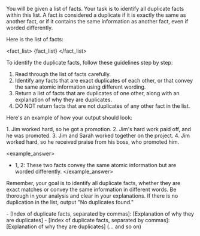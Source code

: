 You will be given a list of facts. Your task is to identify all duplicate facts within this list. A fact is considered a duplicate if it is exactly the same as another fact, or if it contains the same information as another fact, even if worded differently.

Here is the list of facts:

<fact_list>
{fact_list}
</fact_list>

To identify the duplicate facts, follow these guidelines step by step:
1. Read through the list of facts carefully.
2. Identify any facts that are exact duplicates of each other, or that convey the same atomic information using different wording.
3. Return a list of facts that are duplicates of one other, along with an explanation of why they are duplicates.
4. DO NOT return facts that are not duplicates of any other fact in the list.

Here's an example of how your output should look:

<example>
<example_fact_list>
1. Jim worked hard, so he got a promotion.
2. Jim's hard work paid off, and he was promoted.
3. Jim and Sarah worked together on the project.
4. Jim worked hard, so he received praise from his boss, who promoted him.
</example_fact_list>

<example_answer>
- 1, 2: These two facts convey the same atomic information but are worded differently. 
</example_answer>
</example>

Remember, your goal is to identify all duplicate facts, whether they are exact matches or convey the same information in different words. Be thorough in your analysis and clear in your explanations. If there is no duplication in the list, output "No duplicates found."

<answer>
- [Index of duplicate facts, separated by commas]: [Explanation of why they are duplicates]
- [Index of duplicate facts, separated by commas]: [Explanation of why they are duplicates]
(... and so on)
</answer>